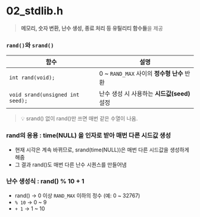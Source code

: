 
# 02_stdlib.h

>  
>    **메모리, 숫자 변환, 난수 생성, 종료 처리 등 유틸리티 함수들**을 제공
>
    

### `rand()`와 `srand()` 

| 함수 | 설명 |
| --- | --- |
| `int rand(void);` | 0 ~ `RAND_MAX` 사이의 **정수형 난수** 반환 |
| `void srand(unsigned int seed);` | 난수 생성 시 사용하는 **시드값(seed)** 설정 |

> 💡 srand() 없이 rand()만 쓰면 매번 같은 수열이 나옴.
>

### rand의 응용 : time(NULL) 을 인자로 받아 매번 다른 시드값 생성

- 현재 시각은 계속 바뀌므로, srand(time(NULL))은 매번 다른 시드값을 생성하게 해줌
- 그 결과 rand()도 매번 다른 난수 시퀀스를 만들어냄

### 난수 생성식 : rand() % 10 + 1

- rand() -> 0 이상 `RAND_MAX` 이하의 정수 (예: 0 ~ 32767)
- `% 10` -> 0 ~ 9 
- `+ 1`  -> 1 ~ 10

